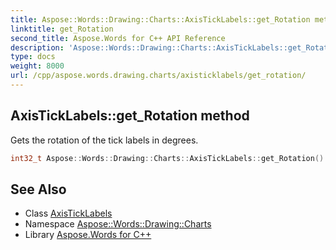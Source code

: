 ```yaml
---
title: Aspose::Words::Drawing::Charts::AxisTickLabels::get_Rotation method
linktitle: get_Rotation
second_title: Aspose.Words for C++ API Reference
description: 'Aspose::Words::Drawing::Charts::AxisTickLabels::get_Rotation method. Gets the rotation of the tick labels in degrees in C++.'
type: docs
weight: 8000
url: /cpp/aspose.words.drawing.charts/axisticklabels/get_rotation/
---
```

## AxisTickLabels::get_Rotation method


Gets the rotation of the tick labels in degrees.

```cpp
int32_t Aspose::Words::Drawing::Charts::AxisTickLabels::get_Rotation()
```

## See Also

* Class [AxisTickLabels](../)
* Namespace [Aspose::Words::Drawing::Charts](../../)
* Library [Aspose.Words for C++](../../../)
